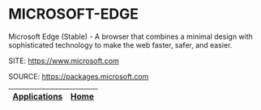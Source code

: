 # MICROSOFT-EDGE

 Microsoft Edge (Stable) - A browser that combines a minimal design
 with sophisticated technology to make the web faster, safer, and
 easier.
  
 SITE: https://www.microsoft.com

 SOURCE: https://packages.microsoft.com

 | [Applications](https://portable-linux-apps.github.io/apps.html) | [Home](https://portable-linux-apps.github.io)
 | --- | --- |
